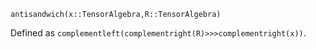 ```
antisandwich(x::TensorAlgebra,R::TensorAlgebra)
```

Defined as `complementleft(complementright(R)>>>complementright(x))`.
